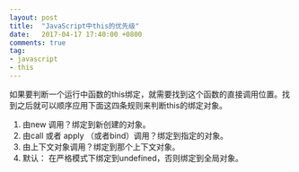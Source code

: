 ```yaml
---
layout: post
title:  "JavaScript中this的优先级"
date:   2017-04-17 17:40:00 +0800
comments: true
tag:
- javascript
- this
---
```


如果要判断一个运行中函数的this绑定，就需要找到这个函数的直接调用位置。找到之后就可以顺序应用下面这四条规则来判断this的绑定对象。

1. 由new 调用？绑定到新创建的对象。
2. 由call 或者 apply （或者bind）调用？绑定到指定的对象。
3. 由上下文对象调用？绑定到那个上下文对象。
4. 默认： 在严格模式下绑定到undefined，否则绑定到全局对象。